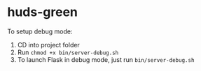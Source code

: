 # huds-green

To setup debug mode:
 1. CD into project folder
 2. Run `chmod +x bin/server-debug.sh`
 3. To launch Flask in debug mode, just run `bin/server-debug.sh`
